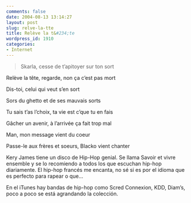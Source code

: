 ```yaml
---
comments: false
date: 2004-08-13 13:14:27
layout: post
slug: relve-la-tte
title: Relève la t&#234;te
wordpress_id: 1910
categories:
- Internet
---
```


> Skarla, cesse de t’apitoyer sur ton sort  

Relève la t&ecirc;te, regarde, non ça c’est pas mort  

Dis-toi, celui qui veut s’en sort  

Sors du ghetto et de ses mauvais sorts  

Tu sais t’as l’choix, ta vie est c’que tu en fais  

G&acirc;cher un avenir, à l’arrivée ça fait trop mal  

Man, mon message vient du coeur  

Passe-le aux frères et soeurs, Blacko vient chanter





Kery James tiene un disco de Hip-Hop genial. Se llama Savoir et vivre ensemble y se lo recomiendo a todos los que escuchan hip-hop diariamente. El hip-hop francés me encanta, no sé si es por el idioma que es perfecto para rapear o que…





En el iTunes hay bandas de hip-hop como Scred Connexion, KDD, Diam’s, poco a poco se está agrandando la colección.




 
